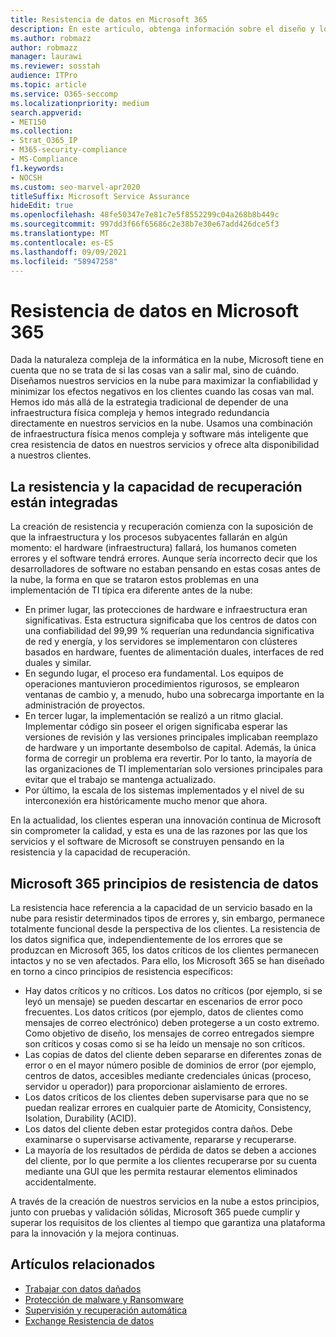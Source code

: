 ```yaml
---
title: Resistencia de datos en Microsoft 365
description: En este artículo, obtenga información sobre el diseño y los principios de resistencia y recuperación de datos en Microsoft 365.
ms.author: robmazz
author: robmazz
manager: laurawi
ms.reviewer: sosstah
audience: ITPro
ms.topic: article
ms.service: O365-seccomp
ms.localizationpriority: medium
search.appverid:
- MET150
ms.collection:
- Strat_O365_IP
- M365-security-compliance
- MS-Compliance
f1.keywords:
- NOCSH
ms.custom: seo-marvel-apr2020
titleSuffix: Microsoft Service Assurance
hideEdit: true
ms.openlocfilehash: 48fe50347e7e81c7e5f8552299c04a268b8b449c
ms.sourcegitcommit: 997dd3f66f65686c2e38b7e30e67add426dce5f3
ms.translationtype: MT
ms.contentlocale: es-ES
ms.lasthandoff: 09/09/2021
ms.locfileid: "58947258"
---
```

# <a name="data-resiliency-in-microsoft-365"></a>Resistencia de datos en Microsoft 365

Dada la naturaleza compleja de la informática en la nube, Microsoft tiene en cuenta que no se trata de si las cosas van a salir mal, sino de cuándo. Diseñamos nuestros servicios en la nube para maximizar la confiabilidad y minimizar los efectos negativos en los clientes cuando las cosas van mal. Hemos ido más allá de la estrategia tradicional de depender de una infraestructura física compleja y hemos integrado redundancia directamente en nuestros servicios en la nube. Usamos una combinación de infraestructura física menos compleja y software más inteligente que crea resistencia de datos en nuestros servicios y ofrece alta disponibilidad a nuestros clientes.

## <a name="resiliency-and-recoverability-are-built-in"></a>La resistencia y la capacidad de recuperación están integradas

La creación de resistencia y recuperación comienza con la suposición de que la infraestructura y los procesos subyacentes fallarán en algún momento: el hardware (infraestructura) fallará, los humanos cometen errores y el software tendrá errores. Aunque sería incorrecto decir que los desarrolladores de software no estaban pensando en estas cosas antes de la nube, la forma en que se trataron estos problemas en una implementación de TI típica era diferente antes de la nube:

- En primer lugar, las protecciones de hardware e infraestructura eran significativas. Esta estructura significaba que los centros de datos con una confiabilidad del 99,99 % requerían una redundancia significativa de red y energía, y los servidores se implementaron con clústeres basados en hardware, fuentes de alimentación duales, interfaces de red duales y similar.
- En segundo lugar, el proceso era fundamental. Los equipos de operaciones mantuvieron procedimientos rigurosos, se emplearon ventanas de cambio y, a menudo, hubo una sobrecarga importante en la administración de proyectos.
- En tercer lugar, la implementación se realizó a un ritmo glacial. Implementar código sin poseer el origen significaba esperar las versiones de revisión y las versiones principales implicaban reemplazo de hardware y un importante desembolso de capital. Además, la única forma de corregir un problema era revertir. Por lo tanto, la mayoría de las organizaciones de TI implementarían solo versiones principales para evitar que el trabajo se mantenga actualizado.
- Por último, la escala de los sistemas implementados y el nivel de su interconexión era históricamente mucho menor que ahora.

En la actualidad, los clientes esperan una innovación continua de Microsoft sin comprometer la calidad, y esta es una de las razones por las que los servicios y el software de Microsoft se construyen pensando en la resistencia y la capacidad de recuperación.

## <a name="microsoft-365-data-resiliency-principles"></a>Microsoft 365 principios de resistencia de datos

La resistencia hace referencia a la capacidad de un servicio basado en la nube para resistir determinados tipos de errores y, sin embargo, permanece totalmente funcional desde la perspectiva de los clientes. La resistencia de los datos significa que, independientemente de los errores que se produzcan en Microsoft 365, los datos críticos de los clientes permanecen intactos y no se ven afectados. Para ello, los Microsoft 365 se han diseñado en torno a cinco principios de resistencia específicos:

- Hay datos críticos y no críticos. Los datos no críticos (por ejemplo, si se leyó un mensaje) se pueden descartar en escenarios de error poco frecuentes. Los datos críticos (por ejemplo, datos de clientes como mensajes de correo electrónico) deben protegerse a un costo extremo. Como objetivo de diseño, los mensajes de correo entregados siempre son críticos y cosas como si se ha leído un mensaje no son críticos.
- Las copias de datos del cliente deben separarse en diferentes zonas de error o en el mayor número posible de dominios de error (por ejemplo, centros de datos, accesibles mediante credenciales únicas (proceso, servidor u operador)) para proporcionar aislamiento de errores. 
- Los datos críticos de los clientes deben supervisarse para que no se puedan realizar errores en cualquier parte de Atomicity, Consistency, Isolation, Durability (ACID).
- Los datos del cliente deben estar protegidos contra daños. Debe examinarse o supervisarse activamente, repararse y recuperarse.
- La mayoría de los resultados de pérdida de datos se deben a acciones del cliente, por lo que permite a los clientes recuperarse por su cuenta mediante una GUI que les permita restaurar elementos eliminados accidentalmente.

A través de la creación de nuestros servicios en la nube a estos principios, junto con pruebas y validación sólidas, Microsoft 365 puede cumplir y superar los requisitos de los clientes al tiempo que garantiza una plataforma para la innovación y la mejora continuas.

## <a name="related-articles"></a>Artículos relacionados

- [Trabajar con datos dañados](assurance-dealing-with-data-corruption.md)
- [Protección de malware y Ransomware](assurance-malware-and-ransomware-protection.md)
- [Supervisión y recuperación automática](assurance-monitoring-and-self-healing.md)
- [Exchange Resistencia de datos](assurance-exchange-data-resiliency.md)
